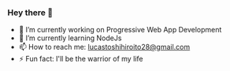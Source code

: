 ### Hey there 👋


- 🔭 I’m currently working on Progressive Web App Development 
- 🌱 I’m currently learning NodeJs
- 📫 How to reach me: lucastoshihiroito28@gmail.com
- ⚡ Fun fact: I'll be the warrior of my life

